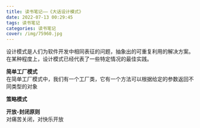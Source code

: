 ```yaml
---
title: 读书笔记——《大话设计模式》
date: 2022-07-13 00:29:45
tags: 读书笔记
categories: 读书笔记
cover: /img/75960.jpg
---
```

设计模式是人们为软件开发中相同表征的问题，抽象出的可重复利用的解决方案。在某种程度上，设计模式已经代表了一些特定情况的最佳实践。  

**简单工厂模式**  
在简单工厂模式中，我们有一个工厂类，它有一个方法可以根据给定的参数返回不同类型的对象

**策略模式**

**开放-封闭原则**  
对痛苦关闭，对快乐开放